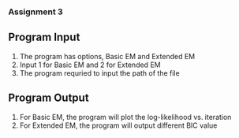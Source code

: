 ### Assignment 3

## Program Input 
1. The program has options, Basic EM and Extended EM
2. Input 1 for Basic EM and 2 for Extended EM
3. The program requried to input the path of the file


## Program Output
1. For Basic EM, the program will plot the log-likelihood vs. iteration
2. For Extended EM, the program will output different BIC value  

